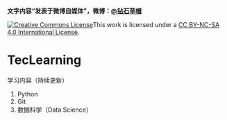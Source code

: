 **文字内容“发表于微博自媒体”，微博：[@钻石草帽](http://weibo.com/strawhatchan)**

<a rel="license" href="http://creativecommons.org/licenses/by-nc-sa/4.0/"><img alt="Creative Commons License" style="border-width:0" src="https://i.creativecommons.org/l/by-nc-sa/4.0/88x31.png" /></a>This work is licensed under a <a rel="license" href="http://creativecommons.org/licenses/by-nc-sa/4.0/">CC BY-NC-SA 4.0 International License</a>.

# TecLearning
学习内容（持续更新）
1. Python
2. Git
3. 数据科学（Data Science）
